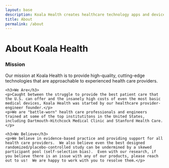 ```yaml
---
layout: base
description: Koala Health creates healthcare technology apps and devices.
title: About
permalink: /about
---
```

<main class="plain-container">
    <h1>About Koala Health</h1>
    <h3>Mission</h3>
    <p>Our mission at Koala Health is to provide high-quality, cutting-edge technologies that are approachable to experienced health care providers.</p>

    <h3>We Are</h3>
    <p>Caught between the struggle to provide the best patient care that the U.S. can offer and the insanely high costs of even the most basic medical devices, Koala Health was started by our healthcare provider-engineer founder.</p>
    <p>We are "battle-worn" health care professionals and engineers trained at some of the top institutitons in the United States, including Dartmouth-Hitchcock Medical Clinic and Stanford Health Care.</p>

    <h3>We Believe</h3>
    <p>We believe in evidence-based practice and providing support for all health care providers.  We also believe even the best designed randomized/placebo-controlled study can be undermined by a skewed participant pool (self-selection bias).  Even with our research, if you believe there is an issue with any of our products, please reach out to us!  We are happy to work with you to resolve them.</p>
</main>